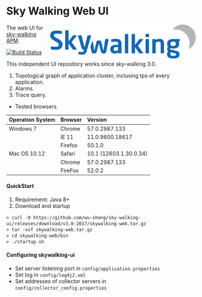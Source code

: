 Sky Walking Web UI
===============

<img src="src/main/resources/public/img/logo.png" alt="Sky Walking logo" height="90px" align="right" />

The web UI for [sky-walking APM](https://github.com/wu-sheng/sky-walking). 

[![Build Status](https://travis-ci.org/wu-sheng/sky-walking-ui.svg?branch=master)](https://travis-ci.org/wu-sheng/sky-walking-ui)

This independent UI repository works since sky-walking 3.0.

1. Topological graph of application cluster, inclusing tps of every application.
1. Alarms.
1. Trace query.

- Tested browsers

|Operation System|Browser|Version|
|:-----|:-----|:-----|
|Windows 7|Chrome|57.0.2987.133|
||IE 11|11.0.9600.18617|
||Firefox|50.1.0|
|Mac OS 10.12|Safari|10.1 (12603.1.30.0.34)|
||Chrome|57.0.2987.133|
||FireFox|52.0.2|

#### QuickStart
1. Requirement: Java 8+
1. Download and startup

```shell
> curl -O https://github.com/wu-sheng/sky-walking-ui/releases/download/v3.0-2017/skywalking-web.tar.gz  
> tar -xvf skywalking-web.tar.gz  
> cd skywalking-web/bin  
> ./startup.sh
```
#### Configuring skywalking-ui
* Set server listening port in `config/application.properties`
* Set log in `config/log4j2.xml`
* Set addresses of collector servers in `config/collector_config.properties`
